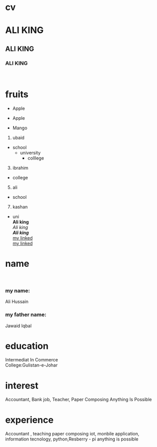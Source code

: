 # cv
# ALI KING
## ALI KING
### ALI KING

<br>
 
# fruits 
+ Apple
- Apple
+ Mango
1. ubaid
  + school
    + university
      + colllege  
3. ibrahim 
 + college 
5. ali
 + school
7. kashan
 + uni </br>
**Ali king** </br>
*Ali king* </br>
***Ali king***  </br>
[my linked](https://youtube.com/channel/UC2DYveYhTkGZI2lwqAYrVhw) </br>
[my linked](https://tse2.mm.bing.net/th?id=OIP.Y2U33GE7LdQ4mTz2Vhd2RwHaFj&pid=Api&P=0)

# **name**
</br>

### my name:
Ali Hussain 
</br>

### my father name:
Jawaid Iqbal 
</br>

# **education**
Intermediat In Commerce </br>
College:Gulistan-e-Johar 
</br>

# **interest** 
Accountant, Bank job, Teacher, Paper Composing Anything Is Possible 
</br>

# **experience** 
Accountant , teaching paper composing iot, monbile application, information tecnology, python,Resberry - pi anything is possible 
</br>

<!---
mango
--->
